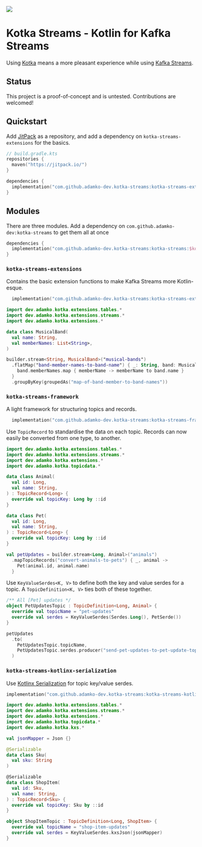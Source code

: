 [![](https://jitpack.io/v/adamko-dev/kotka-streams.svg)](https://jitpack.io/#adamko-dev/kotka-streams)

# Kotka Streams - Kotlin for Kafka Streams

Using [Kotka](https://github.com/adamko-dev/kotka-streams) means a more pleasant experience while
using [Kafka Streams](https://kafka.apache.org/documentation/streams/).

## Status

This project is a proof-of-concept and is untested. Contributions are welcomed!

## Quickstart

Add [JitPack](https://jitpack.io/) as a repository, and add a dependency
on `kotka-streams-extensions` for the basics.

```kotlin
// build.gradle.kts
repositories {
  maven("https://jitpack.io/")
}

dependencies {
  implementation("com.github.adamko-dev.kotka-streams:kotka-streams-extensions:$kotkaVersion")
}
```

## Modules

There are three modules. Add a dependency on `com.github.adamko-dev:kotka-streams` to get them all
at once

```kotlin
dependencies {
  implementation("com.github.adamko-dev.kotka-streams:kotka-streams:$kotkaVersion")
}
```

### `kotka-streams-extensions`

Contains the basic extension functions to make Kafka Streams more Kotlin-esque.

```kotlin
  implementation("com.github.adamko-dev.kotka-streams:kotka-streams-extensions:$kotkaVersion")
```

```kotlin
import dev.adamko.kotka.extensions.tables.*
import dev.adamko.kotka.extensions.streams.*
import dev.adamko.kotka.extensions.*

data class MusicalBand(
  val name: String,
  val memberNames: List<String>,
)

builder.stream<String, MusicalBand>("musical-bands")
  .flatMap("band-member-names-to-band-name") { _: String, band: MusicalBand ->
    band.memberNames.map { memberName -> memberName to band.name }
  }
  .groupByKey(groupedAs("map-of-band-member-to-band-names"))
```

### `kotka-streams-framework`

A light framework for structuring topics and records.

```kotlin
  implementation("com.github.adamko-dev.kotka-streams:kotka-streams-framework:$kotkaVersion")
```

Use `TopicRecord` to standardise the data on each topic. Records can now easily be converted from
one type, to another.

```kotlin
import dev.adamko.kotka.extensions.tables.*
import dev.adamko.kotka.extensions.streams.*
import dev.adamko.kotka.extensions.*
import dev.adamko.kotka.topicdata.*

data class Animal(
  val id: Long,
  val name: String,
) : TopicRecord<Long> {
  override val topicKey: Long by ::id
}

data class Pet(
  val id: Long,
  val name: String,
) : TopicRecord<Long> {
  override val topicKey: Long by ::id
}

val petUpdates = builder.stream<Long, Animal>("animals")
  .mapTopicRecords("convert-animals-to-pets") { _, animal ->
    Pet(animal.id, animal.name)
  }
```

Use `KeyValueSerdes<K, V>` to define both the key and value serdes for a topic.
A `TopicDefinition<K, V>` ties both of these together.

```kotlin
/** All [Pet] updates */
object PetUpdatesTopic : TopicDefinition<Long, Animal> {
  override val topicName = "pet-updates"
  override val serdes = KeyValueSerdes(Serdes.Long(), PetSerde())
}

petUpdates
  .to(
    PetUpdatesTopic.topicName,
    PetUpdatesTopic.serdes.producer("send-pet-updates-to-pet-update-topic")
  )
```

### `kotka-streams-kotlinx-serialization`

Use [Kotlinx Serialization](https://github.com/Kotlin/kotlinx.serialization/) for topic key/value
serdes.

```kotlin
implementation("com.github.adamko-dev.kotka-streams:kotka-streams-kotlinx-serialization:$kotkaVersion")
```

```kotlin
import dev.adamko.kotka.extensions.tables.*
import dev.adamko.kotka.extensions.streams.*
import dev.adamko.kotka.extensions.*
import dev.adamko.kotka.topicdata.*
import dev.adamko.kotka.kxs.*

val jsonMapper = Json {}

@Serializable
data class Sku(
  val sku: String
)

@Serializable
data class ShopItem(
  val id: Sku,
  val name: String,
) : TopicRecord<Sku> {
  override val topicKey: Sku by ::id
}

object ShopItemTopic : TopicDefinition<Long, ShopItem> {
  override val topicName = "shop-item-updates"
  override val serdes = KeyValueSerdes.kxsJson(jsonMapper)
}
```
